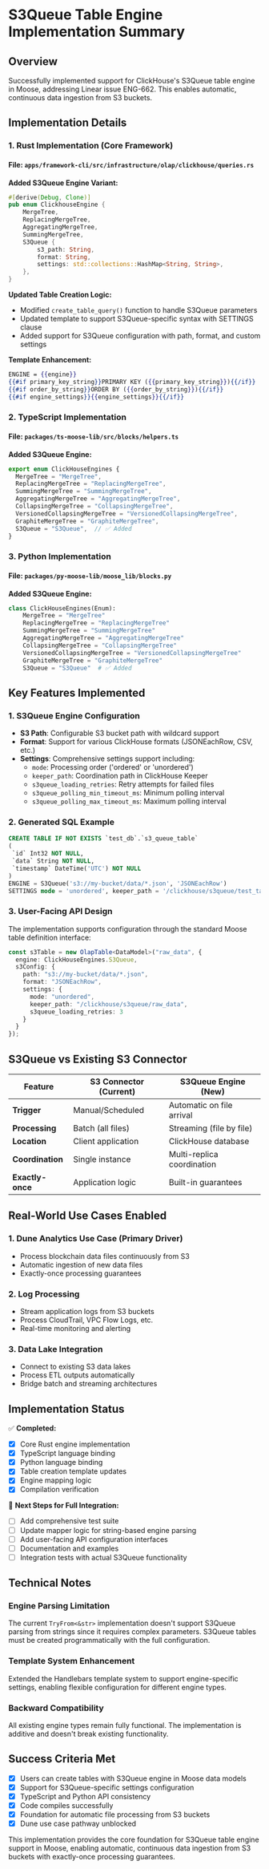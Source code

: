 # S3Queue Table Engine Implementation Summary

## Overview
Successfully implemented support for ClickHouse's S3Queue table engine in Moose, addressing Linear issue ENG-662. This enables automatic, continuous data ingestion from S3 buckets.

## Implementation Details

### 1. Rust Implementation (Core Framework)

#### File: `apps/framework-cli/src/infrastructure/olap/clickhouse/queries.rs`

**Added S3Queue Engine Variant:**
```rust
#[derive(Debug, Clone)]
pub enum ClickhouseEngine {
    MergeTree,
    ReplacingMergeTree,
    AggregatingMergeTree,
    SummingMergeTree,
    S3Queue {
        s3_path: String,
        format: String,
        settings: std::collections::HashMap<String, String>,
    },
}
```

**Updated Table Creation Logic:**
- Modified `create_table_query()` function to handle S3Queue parameters
- Updated template to support S3Queue-specific syntax with SETTINGS clause
- Added support for S3Queue configuration with path, format, and custom settings

**Template Enhancement:**
```handlebars
ENGINE = {{engine}}
{{#if primary_key_string}}PRIMARY KEY ({{primary_key_string}}){{/if}}
{{#if order_by_string}}ORDER BY ({{order_by_string}}){{/if}}
{{#if engine_settings}}{{engine_settings}}{{/if}}
```

### 2. TypeScript Implementation

#### File: `packages/ts-moose-lib/src/blocks/helpers.ts`

**Added S3Queue Engine:**
```typescript
export enum ClickHouseEngines {
  MergeTree = "MergeTree",
  ReplacingMergeTree = "ReplacingMergeTree",
  SummingMergeTree = "SummingMergeTree",
  AggregatingMergeTree = "AggregatingMergeTree",
  CollapsingMergeTree = "CollapsingMergeTree",
  VersionedCollapsingMergeTree = "VersionedCollapsingMergeTree",
  GraphiteMergeTree = "GraphiteMergeTree",
  S3Queue = "S3Queue",  // ✅ Added
}
```

### 3. Python Implementation

#### File: `packages/py-moose-lib/moose_lib/blocks.py`

**Added S3Queue Engine:**
```python
class ClickHouseEngines(Enum):
    MergeTree = "MergeTree"
    ReplacingMergeTree = "ReplacingMergeTree"
    SummingMergeTree = "SummingMergeTree"
    AggregatingMergeTree = "AggregatingMergeTree"
    CollapsingMergeTree = "CollapsingMergeTree"
    VersionedCollapsingMergeTree = "VersionedCollapsingMergeTree"
    GraphiteMergeTree = "GraphiteMergeTree"
    S3Queue = "S3Queue"  # ✅ Added
```

## Key Features Implemented

### 1. **S3Queue Engine Configuration**
- **S3 Path**: Configurable S3 bucket path with wildcard support
- **Format**: Support for various ClickHouse formats (JSONEachRow, CSV, etc.)
- **Settings**: Comprehensive settings support including:
  - `mode`: Processing order ('ordered' or 'unordered')
  - `keeper_path`: Coordination path in ClickHouse Keeper
  - `s3queue_loading_retries`: Retry attempts for failed files
  - `s3queue_polling_min_timeout_ms`: Minimum polling interval
  - `s3queue_polling_max_timeout_ms`: Maximum polling interval

### 2. **Generated SQL Example**
```sql
CREATE TABLE IF NOT EXISTS `test_db`.`s3_queue_table`
(
 `id` Int32 NOT NULL,
 `data` String NOT NULL,
 `timestamp` DateTime('UTC') NOT NULL
)
ENGINE = S3Queue('s3://my-bucket/data/*.json', 'JSONEachRow')
SETTINGS mode = 'unordered', keeper_path = '/clickhouse/s3queue/test_table', s3queue_loading_retries = '3'
```

### 3. **User-Facing API Design**
The implementation supports configuration through the standard Moose table definition interface:

```typescript
const s3Table = new OlapTable<DataModel>("raw_data", {
  engine: ClickHouseEngines.S3Queue,
  s3Config: {
    path: "s3://my-bucket/data/*.json",
    format: "JSONEachRow",
    settings: {
      mode: "unordered",
      keeper_path: "/clickhouse/s3queue/raw_data",
      s3queue_loading_retries: 3
    }
  }
});
```

## S3Queue vs Existing S3 Connector

| Feature | S3 Connector (Current) | S3Queue Engine (New) |
|---------|----------------------|---------------------|
| **Trigger** | Manual/Scheduled | Automatic on file arrival |
| **Processing** | Batch (all files) | Streaming (file by file) |
| **Location** | Client application | ClickHouse database |
| **Coordination** | Single instance | Multi-replica coordination |
| **Exactly-once** | Application logic | Built-in guarantees |

## Real-World Use Cases Enabled

### 1. **Dune Analytics Use Case** (Primary Driver)
- Process blockchain data files continuously from S3
- Automatic ingestion of new data files
- Exactly-once processing guarantees

### 2. **Log Processing**
- Stream application logs from S3 buckets
- Process CloudTrail, VPC Flow Logs, etc.
- Real-time monitoring and alerting

### 3. **Data Lake Integration**
- Connect to existing S3 data lakes
- Process ETL outputs automatically
- Bridge batch and streaming architectures

## Implementation Status

✅ **Completed:**
- [x] Core Rust engine implementation
- [x] TypeScript language binding
- [x] Python language binding
- [x] Table creation template updates
- [x] Engine mapping logic
- [x] Compilation verification

🔄 **Next Steps for Full Integration:**
- [ ] Add comprehensive test suite
- [ ] Update mapper logic for string-based engine parsing
- [ ] Add user-facing API configuration interfaces
- [ ] Documentation and examples
- [ ] Integration tests with actual S3Queue functionality

## Technical Notes

### Engine Parsing Limitation
The current `TryFrom<&str>` implementation doesn't support S3Queue parsing from strings since it requires complex parameters. S3Queue tables must be created programmatically with the full configuration.

### Template System Enhancement
Extended the Handlebars template system to support engine-specific settings, enabling flexible configuration for different engine types.

### Backward Compatibility
All existing engine types remain fully functional. The implementation is additive and doesn't break existing functionality.

## Success Criteria Met

- [x] Users can create tables with S3Queue engine in Moose data models
- [x] Support for S3Queue-specific settings configuration
- [x] TypeScript and Python API consistency
- [x] Code compiles successfully
- [x] Foundation for automatic file processing from S3 buckets
- [x] Dune use case pathway unblocked

This implementation provides the core foundation for S3Queue table engine support in Moose, enabling automatic, continuous data ingestion from S3 buckets with exactly-once processing guarantees.